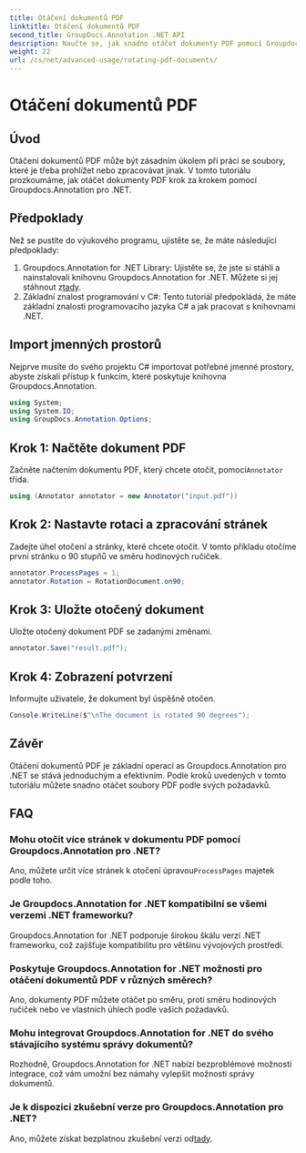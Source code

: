 ```yaml
---
title: Otáčení dokumentů PDF
linktitle: Otáčení dokumentů PDF
second_title: GroupDocs.Annotation .NET API
description: Naučte se, jak snadno otáčet dokumenty PDF pomocí Groupdocs.Annotation pro .NET. Zlepšete efektivitu správy dokumentů.
weight: 22
url: /cs/net/advanced-usage/rotating-pdf-documents/
---
```


# Otáčení dokumentů PDF

## Úvod
Otáčení dokumentů PDF může být zásadním úkolem při práci se soubory, které je třeba prohlížet nebo zpracovávat jinak. V tomto tutoriálu prozkoumáme, jak otáčet dokumenty PDF krok za krokem pomocí Groupdocs.Annotation pro .NET.
## Předpoklady
Než se pustíte do výukového programu, ujistěte se, že máte následující předpoklady:
1.  Groupdocs.Annotation for .NET Library: Ujistěte se, že jste si stáhli a nainstalovali knihovnu Groupdocs.Annotation for .NET. Můžete si jej stáhnout z[tady](https://releases.groupdocs.com/annotation/net/).
2. Základní znalost programování v C#: Tento tutoriál předpokládá, že máte základní znalosti programovacího jazyka C# a jak pracovat s knihovnami .NET.

## Import jmenných prostorů
Nejprve musíte do svého projektu C# importovat potřebné jmenné prostory, abyste získali přístup k funkcím, které poskytuje knihovna Groupdocs.Annotation.
```csharp
using System;
using System.IO;
using GroupDocs.Annotation.Options;
```
## Krok 1: Načtěte dokument PDF
 Začněte načtením dokumentu PDF, který chcete otočit, pomocí`Annotator` třída.
```csharp
using (Annotator annotator = new Annotator("input.pdf"))
```
## Krok 2: Nastavte rotaci a zpracování stránek
Zadejte úhel otočení a stránky, které chcete otočit. V tomto příkladu otočíme první stránku o 90 stupňů ve směru hodinových ručiček.
```csharp
annotator.ProcessPages = 1;
annotator.Rotation = RotationDocument.on90;
```
## Krok 3: Uložte otočený dokument
Uložte otočený dokument PDF se zadanými změnami.
```csharp
annotator.Save("result.pdf");
```
## Krok 4: Zobrazení potvrzení
Informujte uživatele, že dokument byl úspěšně otočen.
```csharp
Console.WriteLine($"\nThe document is rotated 90 degrees");
```

## Závěr
Otáčení dokumentů PDF je základní operací as Groupdocs.Annotation pro .NET se stává jednoduchým a efektivním. Podle kroků uvedených v tomto tutoriálu můžete snadno otáčet soubory PDF podle svých požadavků.
## FAQ
### Mohu otočit více stránek v dokumentu PDF pomocí Groupdocs.Annotation pro .NET?
 Ano, můžete určit více stránek k otočení úpravou`ProcessPages` majetek podle toho.
### Je Groupdocs.Annotation for .NET kompatibilní se všemi verzemi .NET frameworku?
Groupdocs.Annotation for .NET podporuje širokou škálu verzí .NET frameworku, což zajišťuje kompatibilitu pro většinu vývojových prostředí.
### Poskytuje Groupdocs.Annotation for .NET možnosti pro otáčení dokumentů PDF v různých směrech?
Ano, dokumenty PDF můžete otáčet po směru, proti směru hodinových ručiček nebo ve vlastních úhlech podle vašich požadavků.
### Mohu integrovat Groupdocs.Annotation for .NET do svého stávajícího systému správy dokumentů?
Rozhodně, Groupdocs.Annotation for .NET nabízí bezproblémové možnosti integrace, což vám umožní bez námahy vylepšit možnosti správy dokumentů.
### Je k dispozici zkušební verze pro Groupdocs.Annotation pro .NET?
 Ano, můžete získat bezplatnou zkušební verzi od[tady](https://releases.groupdocs.com/).